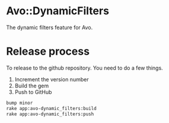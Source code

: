 # Avo::DynamicFilters
The dynamic filters feature for Avo.

# Release process

To release to the github repository. You need to do a few things.

1. Increment the version number
2. Build the gem
3. Push to GitHub

```bash
bump minor
rake app:avo-dynamic_filters:build
rake app:avo-dynamic_filters:push
```

